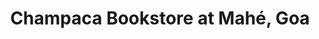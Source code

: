 ---
title: "Champaca Bookstore at Mahé, Goa"
url: /anjuna/champaca-bookstore-at-mahe-goa/
shop: Bücher
---
